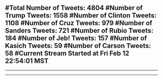 #Total Number of Tweets: 4804 
#Number of Trump Tweets: 1558
#Number of Clinton Tweets: 1108
#Number of Cruz Tweets: 979
#Number of Sanders Tweets: 721
#Number of Rubio Tweets: 184
#Number of Jeb! Tweets: 157
#Number of Kasich Tweets: 59
#Number of Carson Tweets: 58
#Current Stream Started at Fri Feb 12 22:54:01 MST
---
---
---
